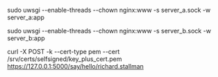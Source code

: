 <!--
Copyright (c) 2013-2021 Agora Voting SL <contact@nvotes.com>.

This file is part of frestq 
(see https://github.com/agoravoting/frestq).

This program is free software: you can redistribute it and/or modify
it under the terms of the GNU Affero General Public License as
published by the Free Software Foundation, either version 3 of the
License.

This program is distributed in the hope that it will be useful,
but WITHOUT ANY WARRANTY; without even the implied warranty of
MERCHANTABILITY or FITNESS FOR A PARTICULAR PURPOSE.  See the
GNU Affero General Public License for more details.

You should have received a copy of the GNU Affero General Public License
along with this program. If not, see <http://www.gnu.org/licenses/>.
-->
sudo uwsgi --enable-threads --chown nginx:www -s server_a.sock -w server_a:app

sudo uwsgi --enable-threads --chown nginx:www -s server_b.sock -w server_b:app

curl -X POST -k --cert-type pem --cert /srv/certs/selfsigned/key_plus_cert.pem https://127.0.0.1:5000/say/hello/richard.stallman